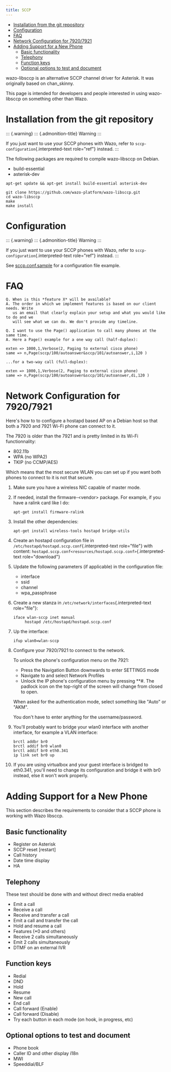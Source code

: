 ```yaml
---
title: SCCP
---
```


-   [Installation from the git
    repository](#installation-from-the-git-repository)
-   [Configuration](#configuration)
-   [FAQ](#faq)
-   [Network Configuration for
    7920/7921](#network-configuration-for-79207921)
-   [Adding Support for a New Phone](#adding-support-for-a-new-phone)
    -   [Basic functionality](#basic-functionality)
    -   [Telephony](#telephony)
    -   [Function keys](#function-keys)
    -   [Optional options to test and
        document](#optional-options-to-test-and-document)

wazo-libsccp is an alternative SCCP channel driver for Asterisk. It was
originally based on chan\_skinny.

This page is intended for developers and people interested in using
wazo-libsccp on something other than Wazo.

Installation from the git repository
====================================

::: {.warning}
::: {.admonition-title}
Warning
:::

If you just want to use your SCCP phones with Wazo, refer to
`sccp-configuration`{.interpreted-text role="ref"} instead.
:::

The following packages are required to compile wazo-libsccp on Debian.

-   build-essential
-   asterisk-dev

<!-- -->

    apt-get update && apt-get install build-essential asterisk-dev

    git clone https://github.com/wazo-platform/wazo-libsccp.git
    cd wazo-libsccp
    make
    make install

Configuration
=============

::: {.warning}
::: {.admonition-title}
Warning
:::

If you just want to use your SCCP phones with Wazo, refer to
`sccp-configuration`{.interpreted-text role="ref"} instead.
:::

See
[sccp.conf.sample](https://raw.github.com/wazo-platform/wazo-libsccp/master/configs/sccp.conf.sample)
for a configuration file example.

FAQ
===

    Q. When is this *feature X* will be available?
    A. The order in which we implement features is based on our client needs. Write
       us an email that clearly explain your setup and what you would like to do and we
       will see what we can do. We don't provide any timeline.

    Q. I want to use the Page() application to call many phones at the same time.
    A. Here a Page() example for a one way call (half-duplex):

    exten => 1000,1,Verbose(2, Paging to external cisco phone)
    same => n,Page(sccp/100/autoanswer&sccp/101/autoanswer,i,120 )

    ...for a two-way call (full-duplex):

    exten => 1000,1,Verbose(2, Paging to external cisco phone)
    same => n,Page(sccp/100/autoanswer&sccp/101/autoanswer,di,120 )

Network Configuration for 7920/7921
===================================

Here\'s how to to configure a hostapd based AP on a Debian host so that
both a 7920 and 7921 Wi-Fi phone can connect to it.

The 7920 is older than the 7921 and is pretty limited in its Wi-Fi
functionnality:

-   802.11b
-   WPA (no WPA2)
-   TKIP (no CCMP/AES)

Which means that the most secure WLAN you can set up if you want both
phones to connect to it is not that secure.

1.  Make sure you have a wireless NIC capable of master mode.
2.  If needed, install the firmware-\<vendor\> package. For example, if
    you have a ralink card like I do:

        apt-get install firmware-ralink

3.  Install the other dependencies:

        apt-get install wireless-tools hostapd bridge-utils

4.  Create an hostapd configuration file in
    `/etc/hostapd/hostapd.sccp.conf`{.interpreted-text role="file"} with
    content:
    `hostapd.sccp.conf<resources/hostapd.sccp.conf>`{.interpreted-text
    role="download"}
5.  Update the following parameters (if applicable) in the configuration
    file:
    -   interface
    -   ssid
    -   channel
    -   wpa\_passphrase
6.  Create a new stanza in `/etc/network/interfaces`{.interpreted-text
    role="file"}:

        iface wlan-sccp inet manual
             hostapd /etc/hostapd/hostapd.sccp.conf

7.  Up the interface:

        ifup wlan0=wlan-sccp

8.  Configure your 7920/7921 to connect to the network.

    To unlock the phone\'s configuration menu on the 7921:

    -   Press the Navigation Button downwards to enter SETTINGS mode
    -   Navigate to and select Network Profiles
    -   Unlock the IP phone\'s configuration menu by pressing \*\*\#.
        The padlock icon on the top-right of the screen will change from
        closed to open.

    When asked for the authentication mode, select something like
    \"Auto\" or \"AKM\".

    You don\'t have to enter anything for the username/password.

9.  You\'ll probably want to bridge your wlan0 interface with another
    interface, for example a VLAN interface:

        brctl addbr br0
        brctl addif br0 wlan0
        brctl addif br0 eth0.341
        ip link set br0 up

10. If you are using virtualbox and your guest interface is bridged to
    eth0.341, you\'ll need to change its configuration and bridge it
    with br0 instead, else it won\'t work properly.

Adding Support for a New Phone
==============================

This section describes the requirements to consider that a SCCP phone is
working with Wazo libsccp.

Basic functionality
-------------------

-   Register on Asterisk
-   SCCP reset \[restart\]
-   Call history
-   Date time display
-   HA

Telephony
---------

These test should be done with and without direct media enabled

-   Emit a call
-   Receive a call
-   Receive and transfer a call
-   Emit a call and transfer the call
-   Hold and resume a call
-   Features (\*0 and others)
-   Receive 2 calls simultaneously
-   Emit 2 calls simultaneously
-   DTMF on an external IVR

Function keys
-------------

-   Redial
-   DND
-   Hold
-   Resume
-   New call
-   End call
-   Call forward (Enable)
-   Call forward (Disable)
-   Try each button in each mode (on hook, in progress, etc)

Optional options to test and document
-------------------------------------

-   Phone book
-   Caller ID and other display i18n
-   MWI
-   Speeddial/BLF
